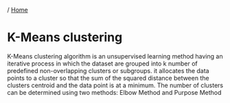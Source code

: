 / [Home](index.md)

# K-Means clustering

K-Means clustering algorithm is an unsupervised learning method having an iterative process in which the dataset are grouped into k number of predefined non-overlapping clusters or subgroups. it allocates the data points to a cluster so that the sum of the squared distance between the clusters centroid and the data point is at a minimum. The number of clusters can be determined using two methods: Elbow Method and Purpose Method
